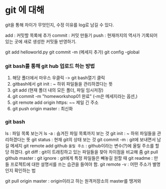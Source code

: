 # git 에 대해

git을 통해 차이가 무엇인지, 수정 이유를 log로 남길 수 있다.

add : 커밋할 목록에 추가
commit : 커밋 만들기
push : 현재까지의 역사가 기록되어 있는 곳에 새로 생성한 커밋들 반영하기.

git add helloworld.py
git commit -m (메세지 추가)
git config -global



### git bash를 통해 git hub 업로드 하는 방법

1. 해당 폴더에서 마우스 우클릭 -> git bash열기 클릭
2. gitbash에서 git init : ~ 하위 파일들을 관리하겠다는 뜻
3. git add (현재 폴더 내의 모든 폴더, 파일 임시저장)
4. git commit -m "homeworkshop01 완료" (-m은 메세지라는 옵션,)
5. git remote add origin https: ~~ 제일 긴 주소
6. git push origin master : 최신화



### git bash

ls : 파일 목록 보는거
ls -a : 숨겨진 파일 목록까지 보는 것
git init : ~ 하위 파일들을 관리하겠다는 뜻
git status :  현재 git의 상태 보는 것
git commit -m : git에 보내면서 남길 메세지
git remote add github `올릴 주소` : github이라는 변수(?)에 올릴 주소를 할당 하겠다.
git diff : git이 트래킹하고 있는 파일들을 찾아 차이점을 비교해 줌
git pull github master : 
git ignore : git에게 특정 파일들은 빼놓길 원할 때
git readme : 만들 프로젝트에 대한 설명서를 쓰는 습관을 들여야 함.
git remote -v : 어떤 주소가 별명인지 확인하는 법

git pull origin master : origin이라고 하는 원격저장소의 master를 땡겨와